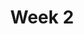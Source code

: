 ---
    title: Week 2
    weekNumber: 2
    days:
      - date: 2021-10-4
        events:
          "**5**{: .label .label-gray } Accessing, Sorting, and Querying":
            "[DDS 2.3-2.4](https://eldridgejm.github.io/dive_into_data_science/02-data_sets/accessing.html)"
      - date: 2021-10-6
        events:
          "**6**{: .label .label-gray } GroupBy":
            "[DDS 2.5](https://eldridgejm.github.io/dive_into_data_science/02-data_sets/groupby.html)"
      - date: 2021-10-8
        events:
          "**7**{: .label .label-gray } Data Visualization":
            "[DDS 3.1-3.4](https://eldridgejm.github.io/dive_into_data_science/03-visualization/intro.html)"
---